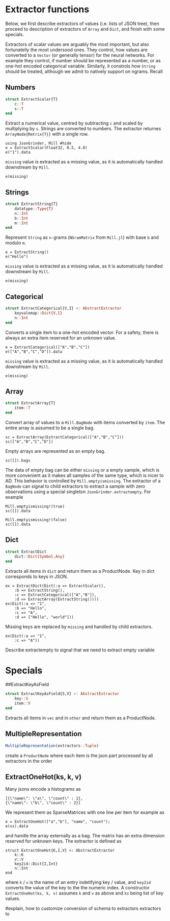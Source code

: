 # Extractor functions

Below, we first describe extractors of values (i.e. lists of JSON tree), then proceed to description of extractors of `Array` and `Dict`, and finish with some specials.

Extractors of scalar values are arguably the most important, but also fortunatelly the most undersood ones. They control, how values are converted to a `Vector` (or generally tensor) for the neural networks. For example they control, if number should be represented as a number, or as one-hot encoded categorical variable. Similarly, it constrols how `String` should be treated, although we admit to natively support on ngrams. Recall 

## Numbers
```julia
struct ExtractScalar{T}
	c::T
	s::T
end
```
Extract a numerical value, centred by subtracting `c` and scaled by multiplying by `s`. 
Strings are converted to numbers. The extractor returnes `ArrayNode{Matrix{T}}` 
with a single row. 
```@example 1
using JsonGrinder, Mill #hide
e = ExtractScalar(Float32, 0.5, 4.0)
e("1").data
```

`missing` value is extracted as a missing value, as it is automatically handled downstream by `Mill`.
```@example 1
e(missing)
```

## Strings
```julia
struct ExtractString{T}
	datatype::Type{T}
	n::Int
	b::Int
	m::Int
end
```
Represent `String` as `n-`grams (`NGramMatrix` from `Mill.jl`) with base `b` and modulo `m`.


```@example 1
e = ExtractString()
e("Hello")
```

`missing` value is extracted as a missing value, as it is automatically handled downstream by `Mill`.
```@example 1
e(missing)
```

## Categorical
```julia
struct ExtractCategorical{V,I} <: AbstractExtractor
	keyvalemap::Dict{V,I}
	n::Int
end
```
Converts a single item to a one-hot encoded vector. For a safety, there is always an 
extra item reserved for an unknown value. 
```@example 1
e = ExtractCategorical(["A","B","C"])
e(["A","B","C","D"]).data
```

`missing` value is extracted as a missing value, as it is automatically handled downstream by `Mill`.
```@example 1
e(missing)
```

## Array
```julia
struct ExtractArray{T}
	item::T
end
```
Convert array of values to a `Mill.BagNode` with items converted by `item`. The entire array is assumed to be a single bag.

```@example 1
sc = ExtractArray(ExtractCategorical(["A","B","C"]))
sc(["A","B","C","D"])
```

Empty arrays are represented as an empty bag.
```@example 1
sc([]).bags
```
The data of empty bag can be either `missing` or a empty sample, which is more convenient as it makes all samples of the same type, which is nicer to AD. This behavior is controlled by `Mill.emptyismissing`. The extractor of a `BagNode` can signal to child extractors to extract a sample with zero observations using a special singleton `JsonGrinder.extractempty`. For example

```@example 1
Mill.emptyismissing!(true)
sc([]).data
```
```@example 1
Mill.emptyismissing!(false)
sc([]).data
```


## Dict
```julia
struct ExtractDict
	dict::Dict{Symbol,Any}
end

```
Extracts all items in `dict` and return them as a ProductNode. Key in dict corresponds to keys in JSON. 
```@example 1
ex = ExtractDict(Dict(:a => ExtractScalar(), 
	:b => ExtractString(), 
	:c => ExtractCategorical(["A","B"]),
	:d => ExtractArray(ExtractString())))
ex(Dict(:a => "1",
	:b => "Hello",
	:c => "A",
	:d => ["Hello", "world"]))
```

Missing keys are replaced by `missing` and handled by child extractors.
```@example 1
ex(Dict(:a => "1",
	:c => "A"))
```


Describe extractempty to signal that we need to extract empty variable

# Specials

##ExtractKeyAsField
```julia
struct ExtractKeyAsField{S,V} <: AbstractExtractor
	key::S
	item::V
end
```
Extracts all items in `vec` and in `other` and return them as a ProductNode.

## MultipleRepresentation 
```julia
MultipleRepresentation(extractors::Tuple)
```
create a `ProductNode` where each item is the json part processed by all extractors in the order



## ExtractOneHot(ks, k, v) 

Many jsons encode a histograms as
```
[{\"name\": \"a\", \"count\" : 1},
{\"name\": \"b\", \"count\" : 2}]
```
We represent them as SparseMatrices with one line per item for example as
```@example 1
e = ExtractOneHot(["a","b"], "name", "count");
e(vs).data
```
and handle the array externally as a bag. The matrix has an extra dimension  reserved for unknown keys.
The extractor is defined as
```
struct ExtractOneHot{K,I,V} <: AbstractExtractor
	k::K
	v::V
	key2id::Dict{I,Int}
	n::Int
end
```
where `k` / `v` is the name of an entry indetifying key / value, and `key2id` converts the value of the key to the the numeric index. A constructor `ExtractOneHot(ks, k, v)` assumes `k` and `v` as above and `ks` being list of key values. 






#explain, how to customize conversion of schema to extractors extractors to 